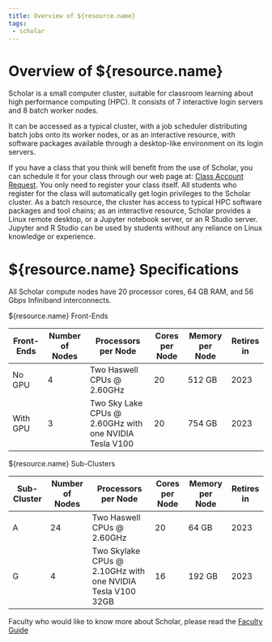 ```yaml
---
title: Overview of ${resource.name}
tags:
 - scholar
---
```

# Overview of ${resource.name}

Scholar is a small computer cluster, suitable for classroom learning about high performance computing (HPC).  It consists of 7 interactive login servers and 8 batch worker nodes.

It can be accessed as a typical cluster, with a job scheduler distributing batch jobs onto its worker nodes, or as an interactive resource, with software packages available through a desktop-like environment on its login servers.

If you have a class that you think will benefit from the use of Scholar, you can schedule it for your class through our web page at: [Class Account Request](/account/class). 
You only need to register your class itself. All students who register for the class will automatically get login privileges to the Scholar cluster.
As a batch resource, the cluster has access to typical HPC software packages and tool chains; as an interactive resource, Scholar provides a Linux remote desktop, or a Jupyter notebook server, or an R Studio server.  Jupyter and R Studio can be used by students without any reliance on Linux knowledge or experience.

# ${resource.name} Specifications

All Scholar compute nodes have 20 processor cores, 64 GB RAM, and 56 Gbps Infiniband interconnects.

${resource.name} Front-Ends

| Front-Ends  | Number of Nodes | Processors per Node                                    | Cores per Node | Memory per Node | Retires in |
| ----------  | --------------- | ------------------------------------------------------ | -------------- | --------------- | ---------- |
| No GPU      | 4               | Two Haswell CPUs @ 2.60GHz                           | 20             | 512 GB          | 2023       |
| With GPU    | 3               | Two Sky Lake CPUs @ 2.60GHz with one NVIDIA Tesla V100 | 20             | 754 GB          | 2023       |

${resource.name} Sub-Clusters

| Sub-Cluster | Number of Nodes | Processors per Node          | Cores per Node | Memory per Node | Retires in |
| ----------- | --------------- | ---------------------------- | -------------- | --------------- | ---------- |
| A           | 24              | Two Haswell CPUs @ 2.60GHz | 20             | 64 GB           | 2023       |
| G           | 4              | Two Skylake CPUs @ 2.10GHz with one NVIDIA Tesla V100 32GB | 16             | 192 GB           | 2023       |
Faculty who would like to know more about Scholar, please read the [Faculty Guide](/policies/faculty)
